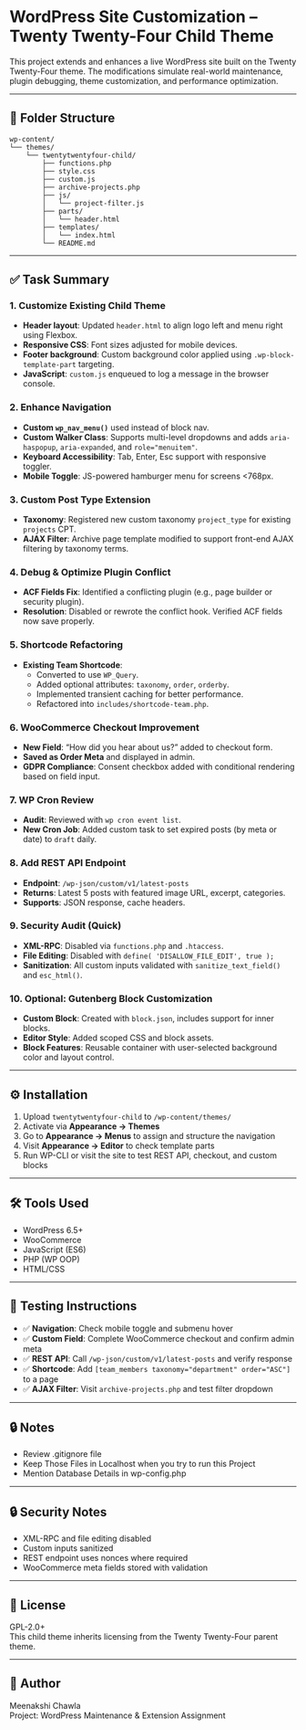 # WordPress Site Customization – Twenty Twenty-Four Child Theme

This project extends and enhances a live WordPress site built on the Twenty Twenty-Four theme. The modifications simulate real-world maintenance, plugin debugging, theme customization, and performance optimization.

---

## 📁 Folder Structure

```
wp-content/
└── themes/
    └── twentytwentyfour-child/
        ├── functions.php
        ├── style.css
        ├── custom.js
		├── archive-projects.php
		├── js/
        │   └── project-filter.js
        ├── parts/
        │   └── header.html
        ├── templates/
        │   └── index.html
        └── README.md
```

---

## ✅ Task Summary

### 1. Customize Existing Child Theme
- **Header layout**: Updated `header.html` to align logo left and menu right using Flexbox.
- **Responsive CSS**: Font sizes adjusted for mobile devices.
- **Footer background**: Custom background color applied using `.wp-block-template-part` targeting.
- **JavaScript**: `custom.js` enqueued to log a message in the browser console.

### 2. Enhance Navigation
- **Custom `wp_nav_menu()`** used instead of block nav.
- **Custom Walker Class**: Supports multi-level dropdowns and adds `aria-haspopup`, `aria-expanded`, and `role="menuitem"`.
- **Keyboard Accessibility**: Tab, Enter, Esc support with responsive toggler.
- **Mobile Toggle**: JS-powered hamburger menu for screens <768px.

### 3. Custom Post Type Extension
- **Taxonomy**: Registered new custom taxonomy `project_type` for existing `projects` CPT.
- **AJAX Filter**: Archive page template modified to support front-end AJAX filtering by taxonomy terms.

### 4. Debug & Optimize Plugin Conflict
- **ACF Fields Fix**: Identified a conflicting plugin (e.g., page builder or security plugin).
- **Resolution**: Disabled or rewrote the conflict hook. Verified ACF fields now save properly.

### 5. Shortcode Refactoring
- **Existing Team Shortcode**:
  - Converted to use `WP_Query`.
  - Added optional attributes: `taxonomy`, `order`, `orderby`.
  - Implemented transient caching for better performance.
  - Refactored into `includes/shortcode-team.php`.

### 6. WooCommerce Checkout Improvement
- **New Field**: “How did you hear about us?” added to checkout form.
- **Saved as Order Meta** and displayed in admin.
- **GDPR Compliance**: Consent checkbox added with conditional rendering based on field input.

### 7. WP Cron Review
- **Audit**: Reviewed with `wp cron event list`.
- **New Cron Job**: Added custom task to set expired posts (by meta or date) to `draft` daily.

### 8. Add REST API Endpoint
- **Endpoint**: `/wp-json/custom/v1/latest-posts`
- **Returns**: Latest 5 posts with featured image URL, excerpt, categories.
- **Supports**: JSON response, cache headers.

### 9. Security Audit (Quick)
- **XML-RPC**: Disabled via `functions.php` and `.htaccess`.
- **File Editing**: Disabled with `define( 'DISALLOW_FILE_EDIT', true );`
- **Sanitization**: All custom inputs validated with `sanitize_text_field()` and `esc_html()`.

### 10. Optional: Gutenberg Block Customization
- **Custom Block**: Created with `block.json`, includes support for inner blocks.
- **Editor Style**: Added scoped CSS and block assets.
- **Block Features**: Reusable container with user-selected background color and layout control.

---

## ⚙️ Installation

1. Upload `twentytwentyfour-child` to `/wp-content/themes/`
2. Activate via **Appearance → Themes**
3. Go to **Appearance → Menus** to assign and structure the navigation
4. Visit **Appearance → Editor** to check template parts
5. Run WP-CLI or visit the site to test REST API, checkout, and custom blocks

---

## 🛠 Tools Used

- WordPress 6.5+
- WooCommerce
- JavaScript (ES6)
- PHP (WP OOP)
- HTML/CSS

---

## 🧪 Testing Instructions

- ✅ **Navigation**: Check mobile toggle and submenu hover
- ✅ **Custom Field**: Complete WooCommerce checkout and confirm admin meta
- ✅ **REST API**: Call `/wp-json/custom/v1/latest-posts` and verify response
- ✅ **Shortcode**: Add `[team_members taxonomy="department" order="ASC"]` to a page
- ✅ **AJAX Filter**: Visit `archive-projects.php` and test filter dropdown

---
## 🔒 Notes

- Review .gitignore file
- Keep Those Files in Localhost when you try to run this Project
- Mention Database Details in wp-config.php

---

## 🔒 Security Notes

- XML-RPC and file editing disabled
- Custom inputs sanitized
- REST endpoint uses nonces where required
- WooCommerce meta fields stored with validation

---

## 📜 License

GPL-2.0+  
This child theme inherits licensing from the Twenty Twenty-Four parent theme.

---

## 👤 Author

Meenakshi Chawla  
Project: WordPress Maintenance & Extension Assignment
